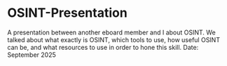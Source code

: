 # OSINT-Presentation
A presentation between another eboard member and I about OSINT. We talked about what exactly is OSINT, which tools to use, how useful OSINT can be, and what resources to use in order to hone this skill. 
Date: September 2025
